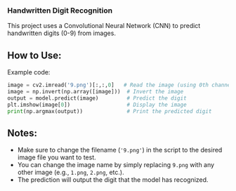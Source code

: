 

### **Handwritten Digit Recognition**

This project uses a Convolutional Neural Network (CNN) to predict handwritten digits (0-9) from images.

## How to Use:

   Example code:
   ```python
   image = cv2.imread('9.png')[:,:,0]   # Read the image (using 0th channel)
   image = np.invert(np.array([image]))  # Invert the image
   output = model.predict(image)         # Predict the digit
   plt.imshow(image[0])                  # Display the image
   print(np.argmax(output))              # Print the predicted digit
   ```

## Notes:
- Make sure to change the filename (`'9.png'`) in the script to the desired image file you want to test.
- You can change the image name by simply replacing `9.png` with any other image (e.g., `1.png`, `2.png`, etc.).
- The prediction will output the digit that the model has recognized.
